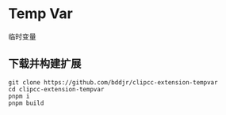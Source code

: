 # Temp Var
临时变量  

## 下载并构建扩展
```
git clone https://github.com/bddjr/clipcc-extension-tempvar
cd clipcc-extension-tempvar
pnpm i
pnpm build
```
